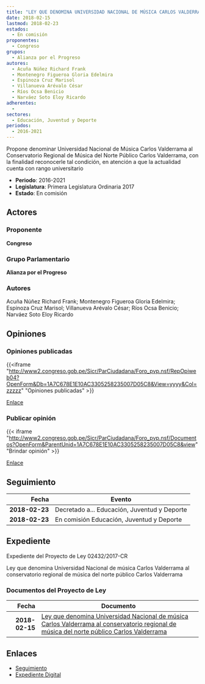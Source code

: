 ```yaml
---
title: "LEY QUE DENOMINA UNIVERSIDAD NACIONAL DE MÚSICA CARLOS VALDERRAMA AL CONSERVATORIO REGIONAL DE MÚSICA DEL NORTE PÚBLICO CARLOS VALDERRAMA"
date: 2018-02-15
lastmod: 2018-02-23
estados: 
  - En comisión
proponentes: 
  - Congreso
grupos: 
  - Alianza por el Progreso
autores: 
  - Acuña Núñez Richard Frank
  - Montenegro Figueroa Gloria Edelmira
  - Espinoza Cruz Marisol
  - Villanueva Arévalo César
  - Ríos Ocsa Benicio
  - Narváez Soto Eloy Ricardo
adherentes: 
  - 
sectores: 
  - Educación, Juventud y Deporte
periodos: 
  - 2016-2021
---
```


Propone denominar Universidad Nacional de Música Carlos Valderrama al Conservatorio Regional de Música del Norte Público Carlos Valderrama, con la finalidad reconocerle tal condición, en atención a que la actualidad cuenta con rango universitario

- **Periodo**: 2016-2021
- **Legislatura**: Primera Legislatura Ordinaria 2017
- **Estado**: En comisión

## Actores

### Proponente

**Congreso**

### Grupo Parlamentario

**Alianza por el Progreso**

### Autores

Acuña Núñez Richard Frank; Montenegro Figueroa Gloria Edelmira; Espinoza Cruz Marisol; Villanueva Arévalo César; Ríos Ocsa Benicio; Narváez Soto Eloy Ricardo


## Opiniones

### Opiniones publicadas

{{<iframe "http://www2.congreso.gob.pe/Sicr/ParCiudadana/Foro_pvp.nsf/RepOpiweb04?OpenForm&Db=1A7C678E1E10AC3305258235007D05C8&View=yyyy&Col=zzzzz" "Opiniones publicadas" >}}

[Enlace](http://www2.congreso.gob.pe/Sicr/ParCiudadana/Foro_pvp.nsf/RepOpiweb04?OpenForm&Db=1A7C678E1E10AC3305258235007D05C8&View=yyyy&Col=zzzzz)
### Publicar opinión

{{< iframe "http://www2.congreso.gob.pe/Sicr/ParCiudadana/Foro_pvp.nsf/Documentos?OpenForm&ParentUnid=1A7C678E1E10AC3305258235007D05C8&view" "Brindar opinión" >}}

[Enlace](http://www2.congreso.gob.pe/Sicr/ParCiudadana/Foro_pvp.nsf/Documentos?OpenForm&ParentUnid=1A7C678E1E10AC3305258235007D05C8&view)

## Seguimiento

| Fecha | Evento |
|------:|--------|
| **2018-02-23** | Decretado a... Educación, Juventud y Deporte|
| **2018-02-23** | En comisión Educación, Juventud y Deporte|


## Expediente

Expediente del Proyecto de Ley 02432/2017-CR

Ley que denomina Universidad Nacional de música Carlos Valderrama al conservatorio regional de música del norte público Carlos Valderrama


### Documentos del Proyecto de Ley

| Fecha | Documento |
|------:|--------|
| **2018-02-15** | [Ley que denomina Universidad Nacional de música Carlos Valderrama al conservatorio regional de música del norte público Carlos Valderrama](http://www.leyes.congreso.gob.pe/Documentos/2016_2021/Proyectos_de_Ley_y_de_Resoluciones_Legislativas/PL0243220180215.pdf) |

## Enlaces 

- [Seguimiento](http://www2.congreso.gob.pe/Sicr/TraDocEstProc/CLProLey2016.nsf/f7fff46988ca05b1052578e100829cc7/384d7fc0a83f2f0505258235007782da?OpenDocument)
- [Expediente Digital](http://www2.congreso.gob.pe/Sicr/TraDocEstProc/CLProLey2016.nsf/f7fff46988ca05b1052578e100829cc7/384d7fc0a83f2f0505258235007782da?OpenDocument&Click=05257FB7005EB655.eb71d0cf91d8294e05256cdf006b5706/$Body/0.1C6C)

